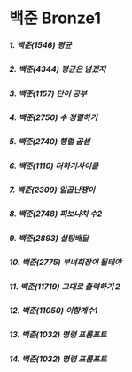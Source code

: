 # 백준 Bronze1

##### 1. 백준(1546) 평균
##### 2. 백준(4344) 평균은 넘겠지
##### 3. 백준(1157) 단어 공부
##### 4. 백준(2750) 수 정렬하기
##### 5. 백준(2740) 행렬 곱셈
##### 6. 백준(1110) 더하기사이클
##### 7. 백준(2309) 일곱난쟁이
##### 8. 백준(2748) 피보나치 수2
##### 9. 백준(2893) 설탕배달
##### 10. 백준(2775) 부녀회장이 될테야
##### 11. 백준(11719) 그대로 출력하기 2
##### 12. 백준(11050) 이항계수1
##### 13. 백준(1032) 명령 프롬프트
##### 14. 백준(1032) 명령 프롬프트
